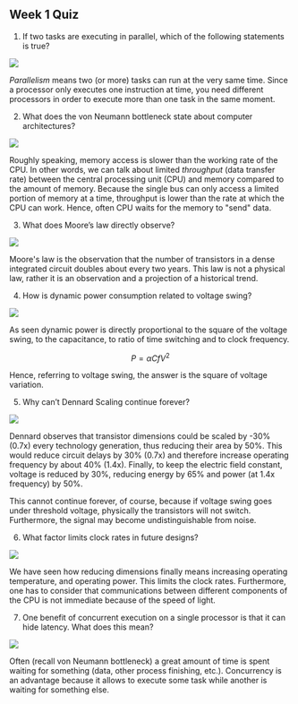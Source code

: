 ## Week 1 Quiz

1. If two tasks are executing in parallel, which of the following statements is true?

![](https://user-images.githubusercontent.com/49638680/92257220-271edc00-eed5-11ea-91fa-90f3cbafa646.png)

_Parallelism_ means two (or more) tasks can run at the very same time.
Since a processor only executes one instruction at time, you need different processors in order to execute more than one task in the same moment.

2. What does the von Neumann bottleneck state about computer architectures?

![](https://user-images.githubusercontent.com/49638680/92257224-28500900-eed5-11ea-9f53-786c3930b13c.png)

Roughly speaking, memory access is slower than the working rate of the CPU. In other words, we can talk about limited _throughput_ (data transfer rate) between the central processing unit (CPU) and memory compared to the amount of memory. Because the single bus can only access a limited portion of memory at a time, throughput is lower than the rate at which the CPU can work.
Hence, often CPU waits for the memory to "send" data.

3. What does Moore’s law directly observe?

![](https://user-images.githubusercontent.com/49638680/92257226-29813600-eed5-11ea-9c05-0fefc2758bae.png)

Moore's law is the observation that the number of transistors in a dense integrated circuit doubles about every two years.
This law is not a physical law, rather it is an observation and a projection of a historical trend.

4. How is dynamic power consumption related to voltage swing?

![](https://user-images.githubusercontent.com/49638680/92257228-2a19cc80-eed5-11ea-9347-e372e90ea62e.png)

As seen dynamic power is directly proportional to the square of the voltage swing, to the capacitance, to ratio of time switching and to clock frequency.

$$ P = \alpha C f V^2 $$

Hence, referring to voltage swing, the answer is the square of voltage variation.

5. Why can’t Dennard Scaling continue forever?

![](https://user-images.githubusercontent.com/49638680/92257231-2a19cc80-eed5-11ea-8da1-d4d01b804106.png)

Dennard observes that transistor dimensions could be scaled by -30% (0.7x) every technology generation, thus reducing their area by 50%. This would reduce circuit delays by 30% (0.7x) and therefore increase operating frequency by about 40% (1.4x). Finally, to keep the electric field constant, voltage is reduced by 30%, reducing energy by 65% and power (at 1.4x frequency) by 50%.

This cannot continue forever, of course, because if voltage swing goes under threshold voltage, physically the transistors will not switch.
Furthermore, the signal may become undistinguishable from noise.

6. What factor limits clock rates in future designs?

![](https://user-images.githubusercontent.com/49638680/92257234-2ab26300-eed5-11ea-978e-13394f762ccf.png)

We have seen how reducing dimensions finally means increasing operating temperature, and operating power. This limits the clock rates.
Furthermore, one has to consider that communications between different components of the CPU is not immediate because of the speed of light.

7. One benefit of concurrent execution on a single processor is that it can hide latency. What does this mean?

![](https://user-images.githubusercontent.com/49638680/92257237-2ab26300-eed5-11ea-9122-24d62dabd1ca.png)

Often (recall von Neumann bottleneck) a great amount of time is spent waiting for something (data, other process finishing, etc.).
Concurrency is an advantage because it allows to execute some task while another is waiting for something else.
